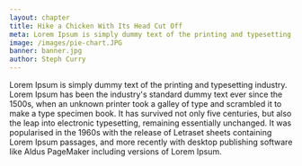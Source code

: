 ```yaml
---
layout: chapter
title: Hike a Chicken With Its Head Cut Off
meta: Lorem Ipsum is simply dummy text of the printing and typesetting industry.
image: /images/pie-chart.JPG
banner: banner.jpg
author: Steph Curry
---
```


Lorem Ipsum is simply dummy text of the printing and typesetting industry. Lorem Ipsum has been the industry's standard dummy text ever since the 1500s, when an unknown printer took a galley of type and scrambled it to make a type specimen book. It has survived not only five centuries, but also the leap into electronic typesetting, remaining essentially unchanged. It was popularised in the 1960s with the release of Letraset sheets containing Lorem Ipsum passages, and more recently with desktop publishing software like Aldus PageMaker including versions of Lorem Ipsum.